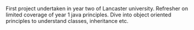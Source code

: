 First project undertaken in year two of Lancaster university. Refresher on limited coverage of year 1 java principles. Dive into object oriented principles to
understand classes, inheritance etc.
